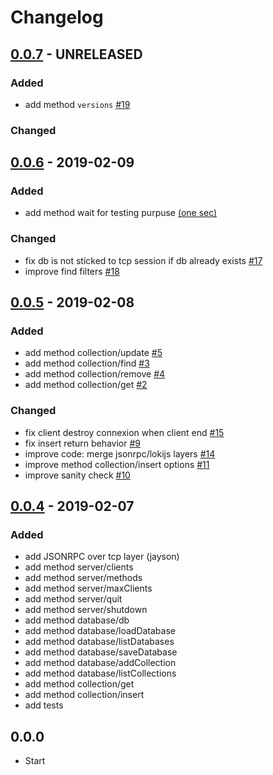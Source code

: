 # Changelog

## [0.0.7](https://github.com/sloki-project/sloki/milestone/5) - UNRELEASED

### Added
* add method `versions` [#19](https://github.com/sloki-project/sloki/issues/19)

### Changed



## [0.0.6](https://github.com/sloki-project/sloki/milestone/4) - 2019-02-09

### Added
* add method wait for testing purpuse [(one sec)](https://github.com/sloki-project/sloki/commit/80c51ac81d18e18794f1782486aec9d8b4166c55)

### Changed
* fix db is not sticked to tcp session if db already exists [#17](https://github.com/sloki-project/sloki/issues/17)
* improve find filters [#18](https://github.com/sloki-project/sloki/issues/18)



## [0.0.5](https://github.com/sloki-project/sloki/milestone/3) - 2019-02-08

### Added
* add method collection/update [#5](https://github.com/sloki-project/sloki/issues/5)
* add method collection/find [#3](https://github.com/sloki-project/sloki/issues/3)
* add method collection/remove [#4](https://github.com/sloki-project/sloki/issues/4)
* add method collection/get [#2](https://github.com/sloki-project/sloki/issues/2)

### Changed
* fix client destroy connexion when client end [#15](https://github.com/sloki-project/sloki/issues/15)
* fix insert return behavior [#9](https://github.com/sloki-project/sloki/issues/9)
* improve code: merge jsonrpc/lokijs layers [#14](https://github.com/sloki-project/sloki/issues/14)
* improve method collection/insert options [#11](https://github.com/sloki-project/sloki/issues/11)
* improve sanity check [#10](https://github.com/sloki-project/sloki/issues/10)



## [0.0.4](https://github.com/sloki-project/sloki/milestone/2) - 2019-02-07

### Added
* add JSONRPC over tcp layer (jayson)
* add method server/clients
* add method server/methods
* add method server/maxClients
* add method server/quit
* add method server/shutdown
* add method database/db
* add method database/loadDatabase
* add method database/listDatabases
* add method database/saveDatabase
* add method database/addCollection
* add method database/listCollections
* add method collection/get
* add method collection/insert
* add tests



## 0.0.0

* Start
